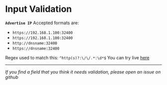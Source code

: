 # Input Validation

**`Advertise IP`**
Accepted formats are:

- `https://192.168.1.100:32400`
- `https://192.168.1.100:32400`
- `http://dnsname:32400`
- `https://dnsname:32400`

Regex used to match this: `^http(s)?:\/\/.*:\d*$`
You can try live [here](https://regex101.com/r/3ehGWY/1)

---

_If you find a field that you think it needs validation, please open an issue on github_
